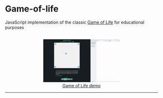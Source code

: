 # Game-of-life
JavaScript implementation of the classic [Game of Life](https://en.wikipedia.org/wiki/Conway%27s_Game_of_Life) for educational purposes




<p align="center">
<br/>
<img src="./demo/demoGol.gif" alt="alt text" width="50%" height="50%">
<br/>
<a href="https://josanescod.github.io/game-of-life/">Game of Life demo</a>
</p>






---